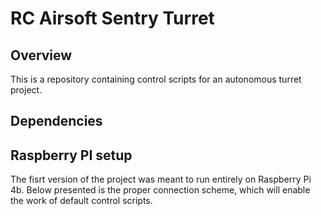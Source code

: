 # RC Airsoft Sentry Turret 

## Overview 
This is a repository containing control scripts for an autonomous turret project. 

## Dependencies


## Raspberry PI setup
The fisrt version of the project was meant to run entirely on Raspberry Pi 4b. Below presented is the proper connection scheme, which will enable the work of default control scripts.
